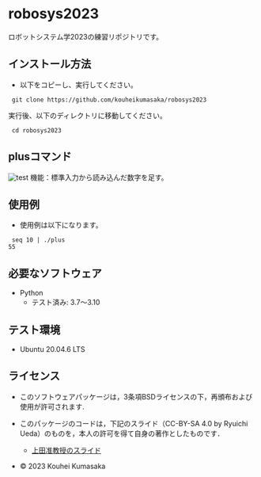 # robosys2023
ロボットシステム学2023の練習リポジトリです。

## インストール方法
* 以下をコピーし、実行してください。
```
 git clone https://github.com/kouheikumasaka/robosys2023
```
実行後、以下のディレクトリに移動してください。
```
 cd robosys2023
```

## plusコマンド
![test](https://github.com/kouheikumasaka/robosys2023/actions/workflows/test.yml/badge.svg)
機能：標準入力から読み込んだ数字を足す。

## 使用例
* 使用例は以下になります。
```
 seq 10 | ./plus
55
```

## 必要なソフトウェア
* Python
  * テスト済み: 3.7〜3.10

## テスト環境
* Ubuntu 20.04.6 LTS

## ライセンス
* このソフトウェアパッケージは，3条項BSDライセンスの下，再頒布および使用が許可されます.
* このパッケージのコードは，下記のスライド（CC-BY-SA 4.0 by Ryuichi Ueda）のものを，本人の許可を得て自身の著作としたものです．
    * [上田准教授のスライド](https://github.com/ryuichiueda/my_slides/tree/master/robosys_2022)

* © 2023 Kouhei Kumasaka
